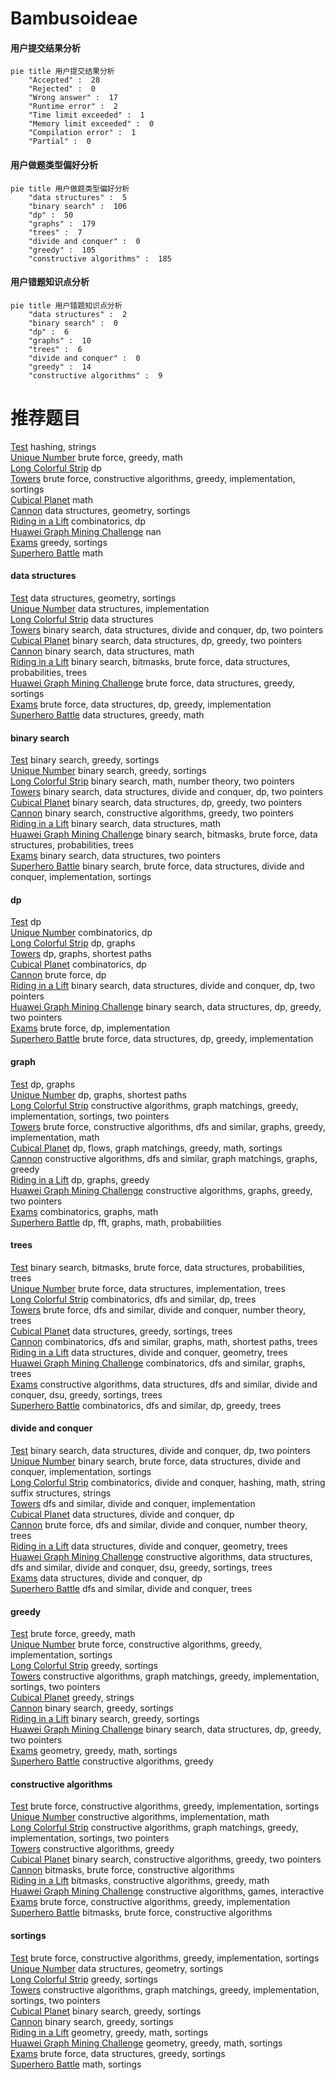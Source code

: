 # Bambusoideae
<!-- tabs:start -->
#### **用户提交结果分析**

```mermaid
pie title 用户提交结果分析
    "Accepted" :  28
    "Rejected" :  0
    "Wrong answer" :  17
    "Runtime error" :  2
    "Time limit exceeded" :  1
    "Memory limit exceeded" :  0
    "Compilation error" :  1
    "Partial" :  0
```
#### **用户做题类型偏好分析**

```mermaid
pie title 用户做题类型偏好分析
    "data structures" :  5
    "binary search" :  106
    "dp" :  50
    "graphs" :  179
    "trees" :  7
    "divide and conquer" :  0
    "greedy" :  105
    "constructive algorithms" :  185
```
#### **用户错题知识点分析**

```mermaid
pie title 用户错题知识点分析
    "data structures" :  2
    "binary search" :  0
    "dp" :  6
    "graphs" :  10
    "trees" :  6
    "divide and conquer" :  0
    "greedy" :  14
    "constructive algorithms" :  9
```
<!-- tabs:end -->
# 推荐题目
[Test](http://codeforces.com/problemset/problem/25/E)		hashing,
                        strings		  
[Unique Number](http://codeforces.com/problemset/problem/1462/C)		brute force,
                        greedy,
                        math		  
[Long Colorful Strip](http://codeforces.com/problemset/problem/1178/F2)		dp		  
[Towers](http://codeforces.com/problemset/problem/479/B)		brute force,
                        constructive algorithms,
                        greedy,
                        implementation,
                        sortings		  
[Cubical Planet](http://codeforces.com/problemset/problem/39/D)		math		  
[Cannon](http://codeforces.com/problemset/problem/47/E)		data structures,
                        geometry,
                        sortings		  
[Riding in a Lift](http://codeforces.com/problemset/problem/479/E)		combinatorics,
                        dp		  
[Huawei Graph Mining Challenge](https://codeforces.com/contest/1378/problem/A1)		nan		  
[Exams](http://codeforces.com/problemset/problem/479/C)		greedy,
                        sortings		  
[Superhero Battle](http://codeforces.com/problemset/problem/1141/E)		math		  
<!-- tabs:start -->
#### **data structures**
[Test](http://codeforces.com/problemset/problem/47/E)		data structures,
                        geometry,
                        sortings		  
[Unique Number](http://codeforces.com/problemset/problem/1083/D)		data structures,
                        implementation		  
[Long Colorful Strip](http://codeforces.com/problemset/problem/19/D)		data structures		  
[Towers](http://codeforces.com/problemset/problem/1428/F)		binary search,
                        data structures,
                        divide and conquer,
                        dp,
                        two pointers		  
[Cubical Planet](http://codeforces.com/problemset/problem/1492/C)		binary search,
                        data structures,
                        dp,
                        greedy,
                        two pointers		  
[Cannon](http://codeforces.com/problemset/problem/1490/G)		binary search,
                        data structures,
                        math		  
[Riding in a Lift](http://codeforces.com/problemset/problem/1479/D)		binary search,
                        bitmasks,
                        brute force,
                        data structures,
                        probabilities,
                        trees		  
[Huawei Graph Mining Challenge](http://codeforces.com/problemset/problem/1497/A)		brute force,
                        data structures,
                        greedy,
                        sortings		  
[Exams](http://codeforces.com/problemset/problem/1491/C)		brute force,
                        data structures,
                        dp,
                        greedy,
                        implementation		  
[Superhero Battle](http://codeforces.com/problemset/problem/1492/B)		data structures,
                        greedy,
                        math		  
#### **binary search**
[Test](http://codeforces.com/problemset/problem/1443/C)		binary search,
                        greedy,
                        sortings		  
[Unique Number](https://codeforces.com/contest/480/problem/A)		binary search,
                        greedy,
                        sortings		  
[Long Colorful Strip](https://codeforces.com/contest/1424/problem/J)		binary search,
                        math,
                        number theory,
                        two pointers		  
[Towers](http://codeforces.com/problemset/problem/1428/F)		binary search,
                        data structures,
                        divide and conquer,
                        dp,
                        two pointers		  
[Cubical Planet](http://codeforces.com/problemset/problem/1492/C)		binary search,
                        data structures,
                        dp,
                        greedy,
                        two pointers		  
[Cannon](http://codeforces.com/problemset/problem/1463/D)		binary search,
                        constructive algorithms,
                        greedy,
                        two pointers		  
[Riding in a Lift](http://codeforces.com/problemset/problem/1490/G)		binary search,
                        data structures,
                        math		  
[Huawei Graph Mining Challenge](http://codeforces.com/problemset/problem/1479/D)		binary search,
                        bitmasks,
                        brute force,
                        data structures,
                        probabilities,
                        trees		  
[Exams](http://codeforces.com/problemset/problem/1436/E)		binary search,
                        data structures,
                        two pointers		  
[Superhero Battle](http://codeforces.com/problemset/problem/1461/D)		binary search,
                        brute force,
                        data structures,
                        divide and conquer,
                        implementation,
                        sortings		  
#### **dp**
[Test](http://codeforces.com/problemset/problem/1178/F2)		dp		  
[Unique Number](http://codeforces.com/problemset/problem/479/E)		combinatorics,
                        dp		  
[Long Colorful Strip](https://codeforces.com/contest/480/problem/B)		dp,
                        graphs		  
[Towers](http://codeforces.com/problemset/problem/416/E)		dp,
                        graphs,
                        shortest paths		  
[Cubical Planet](https://codeforces.com/contest/480/problem/C)		combinatorics,
                        dp		  
[Cannon](http://codeforces.com/problemset/problem/255/C)		brute force,
                        dp		  
[Riding in a Lift](http://codeforces.com/problemset/problem/1428/F)		binary search,
                        data structures,
                        divide and conquer,
                        dp,
                        two pointers		  
[Huawei Graph Mining Challenge](http://codeforces.com/problemset/problem/1492/C)		binary search,
                        data structures,
                        dp,
                        greedy,
                        two pointers		  
[Exams](https://codeforces.com/contest/1457/problem/C)		brute force,
                        dp,
                        implementation		  
[Superhero Battle](http://codeforces.com/problemset/problem/1491/C)		brute force,
                        data structures,
                        dp,
                        greedy,
                        implementation		  
#### **graph**
[Test](https://codeforces.com/contest/480/problem/B)		dp,
                        graphs		  
[Unique Number](http://codeforces.com/problemset/problem/416/E)		dp,
                        graphs,
                        shortest paths		  
[Long Colorful Strip](http://codeforces.com/problemset/problem/1381/C)		constructive algorithms,
                        graph matchings,
                        greedy,
                        implementation,
                        sortings,
                        two pointers		  
[Towers](http://codeforces.com/problemset/problem/1487/C)		brute force,
                        constructive algorithms,
                        dfs and similar,
                        graphs,
                        greedy,
                        implementation,
                        math		  
[Cubical Planet](http://codeforces.com/problemset/problem/1437/C)		dp,
                        flows,
                        graph matchings,
                        greedy,
                        math,
                        sortings		  
[Cannon](http://codeforces.com/problemset/problem/1470/D)		constructive algorithms,
                        dfs and similar,
                        graph matchings,
                        graphs,
                        greedy		  
[Riding in a Lift](http://codeforces.com/problemset/problem/1476/C)		dp,
                        graphs,
                        greedy		  
[Huawei Graph Mining Challenge](http://codeforces.com/problemset/problem/1304/D)		constructive algorithms,
                        graphs,
                        greedy,
                        two pointers		  
[Exams](http://codeforces.com/problemset/problem/1475/C)		combinatorics,
                        graphs,
                        math		  
[Superhero Battle](http://codeforces.com/problemset/problem/553/E)		dp,
                        fft,
                        graphs,
                        math,
                        probabilities		  
#### **trees**
[Test](http://codeforces.com/problemset/problem/1479/D)		binary search,
                        bitmasks,
                        brute force,
                        data structures,
                        probabilities,
                        trees		  
[Unique Number](http://codeforces.com/problemset/problem/1511/C)		brute force,
                        data structures,
                        implementation,
                        trees		  
[Long Colorful Strip](http://codeforces.com/problemset/problem/1499/F)		combinatorics,
                        dfs and similar,
                        dp,
                        trees		  
[Towers](http://codeforces.com/problemset/problem/1491/E)		brute force,
                        dfs and similar,
                        divide and conquer,
                        number theory,
                        trees		  
[Cubical Planet](http://codeforces.com/problemset/problem/1466/D)		data structures,
                        greedy,
                        sortings,
                        trees		  
[Cannon](http://codeforces.com/problemset/problem/1495/D)		combinatorics,
                        dfs and similar,
                        graphs,
                        math,
                        shortest paths,
                        trees		  
[Riding in a Lift](http://codeforces.com/problemset/problem/1303/G)		data structures,
                        divide and conquer,
                        geometry,
                        trees		  
[Huawei Graph Mining Challenge](http://codeforces.com/problemset/problem/1454/E)		combinatorics,
                        dfs and similar,
                        graphs,
                        trees		  
[Exams](http://codeforces.com/problemset/problem/1494/D)		constructive algorithms,
                        data structures,
                        dfs and similar,
                        divide and conquer,
                        dsu,
                        greedy,
                        sortings,
                        trees		  
[Superhero Battle](http://codeforces.com/problemset/problem/1292/C)		combinatorics,
                        dfs and similar,
                        dp,
                        greedy,
                        trees		  
#### **divide and conquer**
[Test](http://codeforces.com/problemset/problem/1428/F)		binary search,
                        data structures,
                        divide and conquer,
                        dp,
                        two pointers		  
[Unique Number](http://codeforces.com/problemset/problem/1461/D)		binary search,
                        brute force,
                        data structures,
                        divide and conquer,
                        implementation,
                        sortings		  
[Long Colorful Strip](http://codeforces.com/problemset/problem/1466/G)		combinatorics,
                        divide and conquer,
                        hashing,
                        math,
                        string suffix structures,
                        strings		  
[Towers](http://codeforces.com/problemset/problem/1490/D)		dfs and similar,
                        divide and conquer,
                        implementation		  
[Cubical Planet](https://codeforces.com/contest/1483/problem/C)		data structures,
                        divide and conquer,
                        dp		  
[Cannon](http://codeforces.com/problemset/problem/1491/E)		brute force,
                        dfs and similar,
                        divide and conquer,
                        number theory,
                        trees		  
[Riding in a Lift](http://codeforces.com/problemset/problem/1303/G)		data structures,
                        divide and conquer,
                        geometry,
                        trees		  
[Huawei Graph Mining Challenge](http://codeforces.com/problemset/problem/1494/D)		constructive algorithms,
                        data structures,
                        dfs and similar,
                        divide and conquer,
                        dsu,
                        greedy,
                        sortings,
                        trees		  
[Exams](http://codeforces.com/problemset/problem/1482/E)		data structures,
                        divide and conquer,
                        dp		  
[Superhero Battle](http://codeforces.com/problemset/problem/566/C)		dfs and similar,
                        divide and conquer,
                        trees		  
#### **greedy**
[Test](http://codeforces.com/problemset/problem/1462/C)		brute force,
                        greedy,
                        math		  
[Unique Number](http://codeforces.com/problemset/problem/479/B)		brute force,
                        constructive algorithms,
                        greedy,
                        implementation,
                        sortings		  
[Long Colorful Strip](http://codeforces.com/problemset/problem/479/C)		greedy,
                        sortings		  
[Towers](http://codeforces.com/problemset/problem/1381/C)		constructive algorithms,
                        graph matchings,
                        greedy,
                        implementation,
                        sortings,
                        two pointers		  
[Cubical Planet](http://codeforces.com/problemset/problem/1153/C)		greedy,
                        strings		  
[Cannon](http://codeforces.com/problemset/problem/1443/C)		binary search,
                        greedy,
                        sortings		  
[Riding in a Lift](https://codeforces.com/contest/480/problem/A)		binary search,
                        greedy,
                        sortings		  
[Huawei Graph Mining Challenge](http://codeforces.com/problemset/problem/1492/C)		binary search,
                        data structures,
                        dp,
                        greedy,
                        two pointers		  
[Exams](https://codeforces.com/contest/1496/problem/C)		geometry,
                        greedy,
                        math,
                        sortings		  
[Superhero Battle](http://codeforces.com/problemset/problem/1493/A)		constructive algorithms,
                        greedy		  
#### **constructive algorithms**
[Test](http://codeforces.com/problemset/problem/479/B)		brute force,
                        constructive algorithms,
                        greedy,
                        implementation,
                        sortings		  
[Unique Number](http://codeforces.com/problemset/problem/282/C)		constructive algorithms,
                        implementation,
                        math		  
[Long Colorful Strip](http://codeforces.com/problemset/problem/1381/C)		constructive algorithms,
                        graph matchings,
                        greedy,
                        implementation,
                        sortings,
                        two pointers		  
[Towers](http://codeforces.com/problemset/problem/1493/A)		constructive algorithms,
                        greedy		  
[Cubical Planet](http://codeforces.com/problemset/problem/1463/D)		binary search,
                        constructive algorithms,
                        greedy,
                        two pointers		  
[Cannon](https://codeforces.com/contest/1456/problem/B)		bitmasks,
                        brute force,
                        constructive algorithms		  
[Riding in a Lift](http://codeforces.com/problemset/problem/1492/D)		bitmasks,
                        constructive algorithms,
                        greedy,
                        math		  
[Huawei Graph Mining Challenge](https://codeforces.com/contest/1504/problem/D)		constructive algorithms,
                        games,
                        interactive		  
[Exams](https://codeforces.com/contest/1483/problem/A)		brute force,
                        constructive algorithms,
                        greedy,
                        implementation		  
[Superhero Battle](https://codeforces.com/contest/1457/problem/D)		bitmasks,
                        brute force,
                        constructive algorithms		  
#### **sortings**
[Test](http://codeforces.com/problemset/problem/479/B)		brute force,
                        constructive algorithms,
                        greedy,
                        implementation,
                        sortings		  
[Unique Number](http://codeforces.com/problemset/problem/47/E)		data structures,
                        geometry,
                        sortings		  
[Long Colorful Strip](http://codeforces.com/problemset/problem/479/C)		greedy,
                        sortings		  
[Towers](http://codeforces.com/problemset/problem/1381/C)		constructive algorithms,
                        graph matchings,
                        greedy,
                        implementation,
                        sortings,
                        two pointers		  
[Cubical Planet](http://codeforces.com/problemset/problem/1443/C)		binary search,
                        greedy,
                        sortings		  
[Cannon](https://codeforces.com/contest/480/problem/A)		binary search,
                        greedy,
                        sortings		  
[Riding in a Lift](https://codeforces.com/contest/1496/problem/C)		geometry,
                        greedy,
                        math,
                        sortings		  
[Huawei Graph Mining Challenge](http://codeforces.com/problemset/problem/1495/A)		geometry,
                        greedy,
                        math,
                        sortings		  
[Exams](http://codeforces.com/problemset/problem/1497/A)		brute force,
                        data structures,
                        greedy,
                        sortings		  
[Superhero Battle](http://codeforces.com/problemset/problem/1427/A)		math,
                        sortings		  
<!-- tabs:end -->
